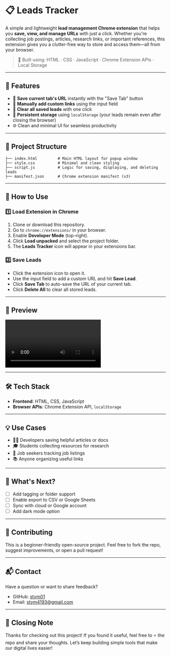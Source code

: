 # 📋 Leads Tracker

A simple and lightweight **lead management Chrome extension** that helps you **save, view, and manage URLs** with just a click. Whether you're collecting job postings, articles, research links, or important references, this extension gives you a clutter-free way to store and access them—all from your browser.

> 🔧 Built using: HTML · CSS · JavaScript · Chrome Extension APIs · Local Storage

---

## 📌 Features

- 🔖 **Save current tab's URL** instantly with the "Save Tab" button  
- 📝 **Manually add custom links** using the input field  
- 🧹 **Clear all saved leads** with one click  
- 💾 **Persistent storage** using `localStorage` (your leads remain even after closing the browser)  
- 🌐 Clean and minimal UI for seamless productivity

---

## 📁 Project Structure

```
├── index.html         # Main HTML layout for popup window
├── style.css          # Minimal and clean styling
├── script.js          # Logic for saving, displaying, and deleting leads
├── manifest.json      # Chrome extension manifest (v3)
```

---

## 🚀 How to Use

### 1️⃣ Load Extension in Chrome

1. Clone or download this repository.
2. Go to `chrome://extensions/` in your browser.
3. Enable **Developer Mode** (top-right).
4. Click **Load unpacked** and select the project folder.
5. The **Leads Tracker** icon will appear in your extensions bar.

### 2️⃣ Save Leads

- Click the extension icon to open it.
- Use the input field to add a custom URL and hit **Save Lead**.
- Click **Save Tab** to auto-save the URL of your current tab.
- Click **Delete All** to clear all stored leads.

---

## 📸 Preview

![Leads Tracker Screenshot](https://github.com/stym01/Leads-Tracker/blob/master/demo.mp4)

---

## 🛠️ Tech Stack

- **Frontend**: HTML, CSS, JavaScript
- **Browser APIs**: Chrome Extension API, `localStorage`

---

## 💡 Use Cases

- 🧑‍💻 Developers saving helpful articles or docs  
- 🎓 Students collecting resources for research  
- 👔 Job seekers tracking job listings  
- 📚 Anyone organizing useful links

---

## 🌟 What's Next?

- [ ] Add tagging or folder support  
- [ ] Enable export to CSV or Google Sheets  
- [ ] Sync with cloud or Google account  
- [ ] Add dark mode option  

---

## 🤝 Contributing

This is a beginner-friendly open-source project. Feel free to fork the repo, suggest improvements, or open a pull request!

---

## 📬 Contact

Have a question or want to share feedback?

- GitHub: [stym01](https://github.com/stym01)
- Email: [stym4193@gmail.com](mailto:stym4193@gmail.com)

---

## 🙌 Closing Note

Thanks for checking out this project! If you found it useful, feel free to ⭐ the repo and share your thoughts. Let’s keep building simple tools that make our digital lives easier!
